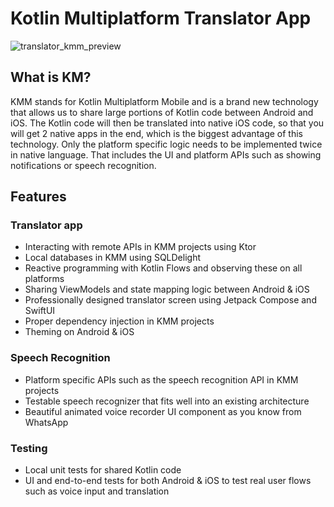 # Kotlin Multiplatform Translator App
![translator_kmm_preview](https://user-images.githubusercontent.com/85354530/209861420-ae434a47-3bc2-4e46-9be4-2c9ed0289e56.png)

## What is KM?

KMM stands for Kotlin Multiplatform Mobile and is a brand new technology that allows us to share large portions of Kotlin code between Android and iOS.
The Kotlin code will then be translated into native iOS code, so that you will get 2 native apps in the end, which is the biggest advantage of this technology. Only the platform specific logic needs to be implemented twice in native language. That includes the UI and platform APIs such as showing notifications or speech recognition.

## Features

### Translator app

* Interacting with remote APIs in KMM projects using Ktor
* Local databases in KMM using SQLDelight
* Reactive programming with Kotlin Flows and observing these on all platforms
* Sharing ViewModels and state mapping logic between Android & iOS
* Professionally designed translator screen using Jetpack Compose and SwiftUI
* Proper dependency injection in KMM projects
* Theming on Android & iOS

### Speech Recognition

* Platform specific APIs such as the speech recognition API in KMM projects
* Testable speech recognizer that fits well into an existing architecture
* Beautiful animated voice recorder UI component as you know from WhatsApp

### Testing

* Local unit tests for shared Kotlin code
* UI and end-to-end tests for both Android & iOS to test real user flows such as voice input and translation
